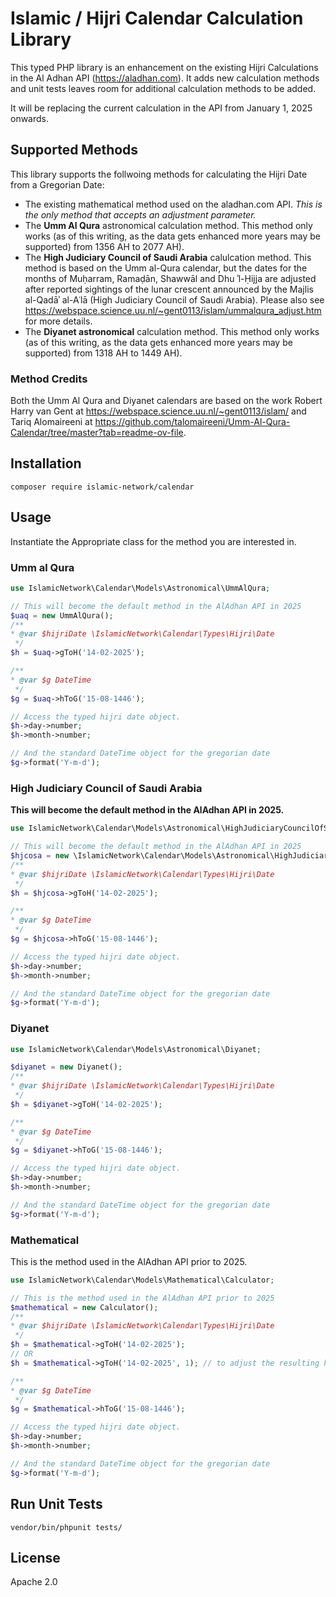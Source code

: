 # Islamic / Hijri Calendar Calculation Library

This typed PHP library is an enhancement on the existing Hijri Calculations in the Al Adhan API (https://aladhan.com). It adds new calculation methods
and unit tests leaves room for additional calculation methods to be added.

It will be replacing the current calculation in the API from January 1, 2025 onwards.

## Supported Methods

This library supports the follwoing methods for calculating the Hijri Date from a Gregorian Date:

* The existing mathematical method used on the aladhan.com API. *This is the only method that accepts an adjustment parameter.*
* The **Umm Al Qura** astronomical calculation method. This method only works (as of this writing, as the data gets enhanced more years may be supported) from 1356 AH to 2077 AH).
* The **High Judiciary Council of Saudi Arabia** calulcation method. This method is based on the Umm al-Qura calendar, but the dates for the months of Muḥarram, Ramaḍān, Shawwāl and Dhu ʾl-Ḥijja are adjusted after reported sightings of the lunar crescent announced by the Majlis al-Qadāʾ al-Aʿlā (High Judiciary Council of Saudi Arabia). Please also see https://webspace.science.uu.nl/~gent0113/islam/ummalqura_adjust.htm for more details.
* The **Diyanet astronomical** calculation method. This method only works (as of this writing, as the data gets enhanced more years may be supported) from 1318 AH to 1449 AH).

### Method Credits
Both the Umm Al Qura and Diyanet calendars are based on the work Robert Harry van Gent at https://webspace.science.uu.nl/~gent0113/islam/ and Tariq Alomaireeni at https://github.com/talomaireeni/Umm-Al-Qura-Calendar/tree/master?tab=readme-ov-file.

## Installation

```
composer require islamic-network/calendar
```

## Usage
Instantiate the Appropriate class for the method you are interested in.

### Umm al Qura

```php
use IslamicNetwork\Calendar\Models\Astronomical\UmmAlQura;

// This will become the default method in the AlAdhan API in 2025
$uaq = new UmmAlQura();
/**
* @var $hijriDate \IslamicNetwork\Calendar\Types\Hijri\Date
 */
$h = $uaq->gToH('14-02-2025');

/**
* @var $g DateTime
 */
$g = $uaq->hToG('15-08-1446');

// Access the typed hijri date object.
$h->day->number;
$h->month->number;

// And the standard DateTime object for the gregorian date
$g->format('Y-m-d');

```

### High Judiciary Council of Saudi Arabia

**This will become the default method in the AlAdhan API in 2025.**

```php
use IslamicNetwork\Calendar\Models\Astronomical\HighJudiciaryCouncilOfSaudiArabia;

// This will become the default method in the AlAdhan API in 2025
$hjcosa = new \IslamicNetwork\Calendar\Models\Astronomical\HighJudiciaryCouncilOfSaudiArabia();
/**
* @var $hijriDate \IslamicNetwork\Calendar\Types\Hijri\Date
 */
$h = $hjcosa->gToH('14-02-2025');

/**
* @var $g DateTime
 */
$g = $hjcosa->hToG('15-08-1446');

// Access the typed hijri date object.
$h->day->number;
$h->month->number;

// And the standard DateTime object for the gregorian date
$g->format('Y-m-d');

```

### Diyanet
```php
use IslamicNetwork\Calendar\Models\Astronomical\Diyanet;

$diyanet = new Diyanet();
/**
* @var $hijriDate \IslamicNetwork\Calendar\Types\Hijri\Date
 */
$h = $diyanet->gToH('14-02-2025');

/**
* @var $g DateTime
 */
$g = $diyanet->hToG('15-08-1446');

// Access the typed hijri date object.
$h->day->number;
$h->month->number;

// And the standard DateTime object for the gregorian date
$g->format('Y-m-d');

```

### Mathematical

This is the method used in the AlAdhan API prior to 2025.

```php
use IslamicNetwork\Calendar\Models\Mathematical\Calculator;

// This is the method used in the AlAdhan API prior to 2025
$mathematical = new Calculator();
/**
* @var $hijriDate \IslamicNetwork\Calendar\Types\Hijri\Date
 */
$h = $mathematical->gToH('14-02-2025');
// OR 
$h = $mathematical->gToH('14-02-2025', 1); // to adjust the resulting hijri date forward by 1 day

/**
* @var $g DateTime
 */
$g = $mathematical->hToG('15-08-1446');

// Access the typed hijri date object.
$h->day->number;
$h->month->number;

// And the standard DateTime object for the gregorian date
$g->format('Y-m-d');
```

## Run Unit Tests

```
vendor/bin/phpunit tests/
```

## License
Apache 2.0


